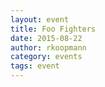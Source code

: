 ```yaml
---
layout: event
title: Foo Fighters
date: 2015-08-22
author: rkoopmann
category: events
tags: event
---
```


